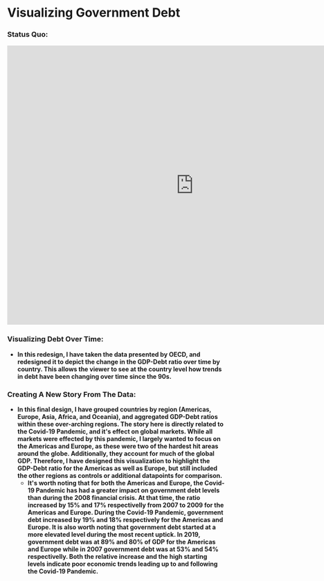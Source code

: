 # <strong>Visualizing Government Debt<strong>
  
### Status Quo:
  
  <iframe src="https://data.oecd.org/chart/6S0A" width="860" height="645" style="border: 0" mozallowfullscreen="true" webkitallowfullscreen="true" allowfullscreen="true"><a href="https://data.oecd.org/chart/6S0A" target="_blank">OECD Chart: General government debt, Total, % of GDP, Annual, 2017</a></iframe>
  
  
### Visualizing Debt Over Time:
  - In this redesign, I have taken the data presented by OECD, and redesigned it to depict the change in the GDP-Debt ratio over time by country. This allows the viewer to see at the country level how trends in debt have been changing over time since the 90s.
  
  
  <div class="flourish-embed flourish-chart" data-src="visualisation/11691730"><script src="https://public.flourish.studio/resources/embed.js"></script></div>
 
### Creating A New Story From The Data:
  - In this final design, I have grouped countries by region (Americas, Europe, Asia, Africa, and Oceania), and aggregated GDP-Debt ratios within these over-arching regions. The story here is directly related to the Covid-19 Pandemic, and it's effect on global markets. While all markets were effected by this pandemic, I largely wanted to focus on the Americas and Europe, as these were two of the hardest hit areas around the globe. Additionally, they account for much of the global GDP. Therefore, I have designed this visualization to highlight the GDP-Debt ratio for the Americas as well as Europe, but still included the other regions as controls or additional datapoints for comparison.
    - It's worth noting that for both the Americas and Europe, the Covid-19 Pandemic has had a greater impact on government debt levels than during the 2008 financial crisis. At that time, the ratio increased by 15% and 17% respectivelly from 2007 to 2009 for the Americas and Europe. During the Covid-19 Pandemic, government debt increased by 19% and 18% respectively for the Americas and Europe. It is also worth noting that government debt started at a more elevated level during the most recent uptick. In 2019, government debt was at 89% and 80% of GDP for the Americas and Europe while in 2007 government debt was at 53% and 54% respectivelly. Both the relative increase and the high starting levels indicate poor economic trends leading up to and following the Covid-19 Pandemic.
  
  <div class="flourish-embed flourish-chart" data-src="visualisation/11692050"><script src="https://public.flourish.studio/resources/embed.js"></script></div>
  
